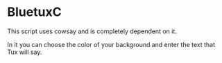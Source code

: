 # BluetuxC

This script uses cowsay and is completely dependent on it.

In it you can choose the color of your background and enter the text that Tux will say.


